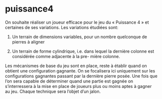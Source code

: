 # puissance4
On souhaite réaliser un joueur efficace pour le jeu du « Puissance 4 » et certaines de ses variations. Les variations étudiées sont:
1. Un terrain de dimensions variables, pour un nombre quelconque de pierres à aligner

2. Un terrain de forme cylindrique, i.e. dans lequel la dernière colonne est considérée comme adjacente à la pre-
mière colonne.

Les mécanismes de base du jeu sont en place, reste à établir quand on obtient une configuration gagnante. On se
focalisera ici uniquement sur les configurations gagnantes passant par la dernière pierre posée.
Une fois que l’on sera capable de déterminer quand une partie est gagnée on s’interressera à la mise en place de joueurs
plus ou moins aptes à gagner au jeu. Chaque technique sera l’objet d’un jalon.
